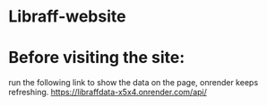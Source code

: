 
# Libraff-website
# Before visiting the site: 
run the following link to show the data on the page, onrender keeps refreshing.
https://libraffdata-x5x4.onrender.com/api/
